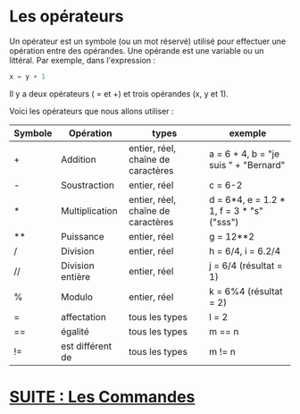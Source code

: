 # Les opérateurs 

Un opérateur est un symbole (ou un mot réservé) utilisé pour effectuer une opération entre des opérandes.
Une opérande est une variable ou un littéral.
Par exemple, dans l'expression : 

````Python
x = y + 1
````
Il y a deux opérateurs ( = et +) et trois opérandes (x, y et 1). 

Voici les opérateurs que nous allons utiliser :

| Symbole  | Opération | types |exemple |
| -- | -- | -- | -- |
| + | Addition | entier, réel, chaîne de caractères  | a = 6 + 4, b = "je suis " + "Bernard" |
| - | Soustraction | entier, réel  | c = 6-2 | 
| * | Multiplication | entier, réel, chaîne de caractères  | d = 6*4, e = 1.2 * 1, f = 3 * "s" ("sss")  |
| ** | Puissance | entier, réel | g = 12**2 | 
| / | Division | entier, réel  | h = 6/4, i = 6.2/4 | 
| // | Division entière | entier, réel  | j = 6/4 (résultat = 1)| 
| %  | Modulo | entier, réel  | k = 6%4 (résultat = 2) |
| =  | affectation | tous les types | l = 2 |
| ==  | égalité  | tous les types | m == n |
| !=  | est différent de  | tous les types | m != n |

# [SUITE : Les Commandes](./COMMANDES.md)

